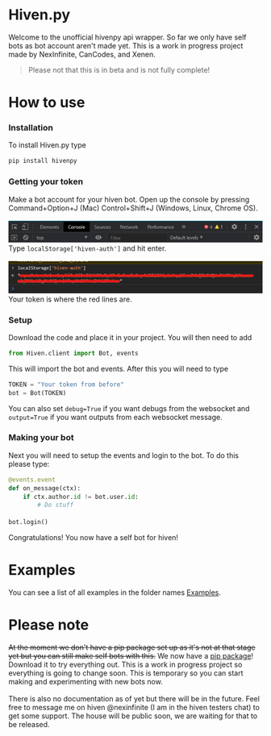 # Hiven.py
Welcome to the unofficial hivenpy api wrapper. So far we only have self bots as bot account aren't made yet. 
This is a work in progress project made by NexInfinite, CanCodes, and Xenen.

> Please not that this is in beta and is not fully complete!

# How to use

### Installation
To install Hiven.py type 
```python
pip install hivenpy
```

### Getting your token
Make a bot account for your hiven bot. Open up the console by pressing Command+Option+J (Mac) Control+Shift+J (Windows, Linux, Chrome OS).
<br><br>
![Image not found](https://github.com/NexInfinite/hivenpy/blob/master/Images/console.png?raw=true)
<br>Type `localStorage['hiven-auth']` and hit enter.
<br><br>
![Image not found](https://github.com/NexInfinite/hivenpy/blob/master/Images/Local%20Storage.png?raw=true)
<br>Your token is where the red lines are.


### Setup
Download the code and place it in your project. You will then need to add 
```python
from Hiven.client import Bot, events
```
This will import the bot and events. After this you will need to type
```python
TOKEN = "Your token from before"
bot = Bot(TOKEN)
```
You can also set `debug=True` if you want debugs from the websocket and `output=True` if you want outputs 
from each websocket message.

### Making your bot
Next you will need to setup the events and login to the bot. To do this please type:
```python
@events.event
def on_message(ctx):
    if ctx.author.id != bot.user.id:  
        # Do stuff

bot.login()
```
Congratulations! You now have a self bot for hiven! 

# Examples
You can see a list of all examples in the folder names [Examples](https://github.com/NexInfinite/hivenpy/tree/master/Examples).

# Please note
~~At the moment we don't have a pip package set up as it's not at that stage yet but you can still make 
self bots with this.~~ We now have a [pip package](https://pypi.org/project/hivenpy/)! Download it to try everything out.
This is a work in progress project so everything is going to change soon. This is temporary so you can start making
and experimenting with new bots now.
<br><br>
There is also no documentation as of yet but there will be in the future. Feel free to message me on hiven
@nexinfinite (I am in the hiven testers chat) to get some support. The house will be public soon, we are 
waiting for that to be released.
